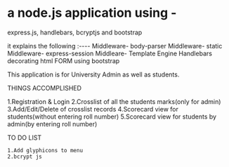 # a node.js application using -
express.js, handlebars, bcryptjs and bootstrap

it explains the following :----
   Middleware- body-parser
   Middleware- static
   Middleware- express-session
   Middleare-  Template Engine Handlebars
   decorating html FORM using bootstrap

This application is for University Admin as well as students.

THINGS ACCOMPLISHED

1.Registration & Login
2.Crosslist of all the students marks(only for admin)
3.Add/Edit/Delete of crosslist records
4.Scorecard view for students(without entering roll number)
5.Scorecard view  for students by admin(by entering roll number)


TO DO LIST

	1.Add glyphicons to menu  
	2.bcrypt js 


